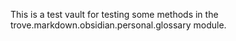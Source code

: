 This is a test vault for testing some methods in the trove.markdown.obsidian.personal.glossary module.